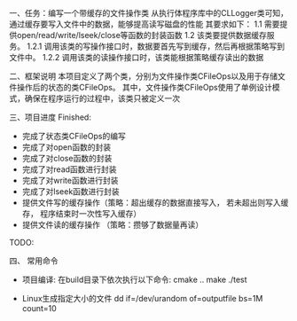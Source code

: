 一、任务：编写一个带缓存的文件操作类
    从执行体程序库中的CLLogger类可知，通过缓存要写入文件中的数据，能够提高读写磁盘的性能
    其要求如下：
    1.1 需要提供open/read/write/lseek/close等函数的封装函数
    1.2 该类要提供数据缓存服务。
        1.2.1 调用该类的写操作接口时，数据要首先写到缓存，然后再根据策略写到文件中。
        1.2.2 调用该类的读操作接口时，该类能根据策略缓存读出的数据

二、框架说明
    本项目定义了两个类，分别为文件操作类CFileOps以及用于存储文件操作后的状态的类CFileOps。
    其中，文件操作类CFileOps使用了单例设计模式，确保在程序运行的过程中，该类只被定义一次

三、项目进度
Finished:
- 完成了状态类CFileOps的编写
- 完成了对open函数的封装
- 完成了对close函数的封装
- 完成了对read函数进行封装
- 完成了对write函数进行封装
- 完成了对lseek函数进行封装
- 提供文件写的缓存操作（策略：超出缓存的数据直接写入， 若未超出则写入缓存， 程序结束时一次性写入缓存）
- 提供文件读的缓存操作 （策略：攒够了数据量再读）

TODO:


四、 常用命令
- 项目编译: 在build目录下依次执行以下命令:
cmake ..
make
./test 

- Linux生成指定大小的文件
dd if=/dev/urandom of=outputfile bs=1M count=10